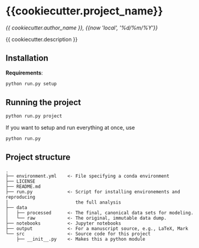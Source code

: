 # {{cookiecutter.project_name}}

*{{ cookiecutter.author_name }}, {{now 'local', '%d/%m/%Y'}}*

{{ cookiecutter.description }}

## Installation

**Requirements**: 

```bash
python run.py setup
```

## Running the project

```bash
python run.py project
```

If you want to setup and run everything at once, use
```
python run.py 
```

## Project structure

```
.
├── environment.yml    <- File specifying a conda environment
├── LICENSE
├── README.md
├── run.py             <- Script for installing environements and reproducing 
│                         the full analysis
├── data
│   ├── processed      <- The final, canonical data sets for modeling.
│   └── raw            <- The original, immutable data dump.
├── notebooks          <- Jupyter notebooks
├── output             <- For a manuscript source, e.g., LaTeX, Mark
└── src                <- Source code for this project
    ├── __init__.py    <- Makes this a python module
```    
